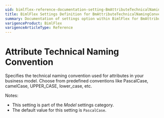 ```yaml
---
uid: bimlflex-reference-documentation-setting-BmAttributeTechnicalNamingConvention
title: BimlFlex Settings Definition for BmAttributeTechnicalNamingConvention
summary: Documentation of settings option within BimlFlex for BmAttributeTechnicalNamingConvention
varigenceProduct: BimlFlex
varigenceArticleType: Reference
---
```


# Attribute Technical Naming Convention

Specifies the technical naming convention used for attributes in your business model. Choose from predefined conventions like PascalCase, camelCase, UPPER_CASE, lower_case, etc.

Notes:

* This setting is part of the *Model* settings category.
* The default value for this setting is `PascalCase`.